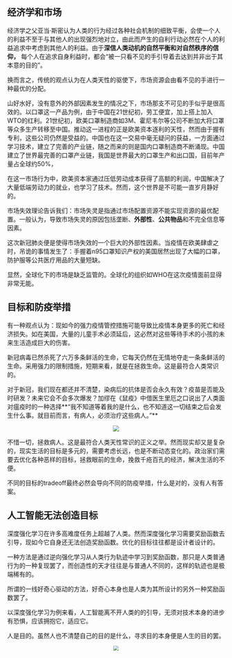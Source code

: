<head>
    <script src="https://cdn.mathjax.org/mathjax/latest/MathJax.js?config=TeX-AMS-MML_HTMLorMML" type="text/javascript"></script>
    <script type="text/x-mathjax-config">
        MathJax.Hub.Config({
            tex2jax: {
            skipTags: ['script', 'noscript', 'style', 'textarea', 'pre'],
            inlineMath: [['$','$']]
            }
        });
    </script>
</head>

## 经济学和市场

经济学之父亚当·斯密认为人类的行为经过各种社会机制的细致平衡，会使一个人的利益不至于与其他人的出现强烈地对立，由此而产生的自利行动必然在个人的利益追求中考虑到其他人的利益。由于**深信人类动机的自然平衡和对自然秩序的信仰，** 每个人在追求自身利益时，都会“被一只看不见的手引导着去达到并非出于其本意的目的”。

换而言之，传统的观点认为在人类天性的驱使下，市场资源会由看不见的手进行一种最优的分配。

山好水好，没有意外的外部因素发生的情况之下，市场那支不可见的手似乎是很高效的。以口罩这一产品为例，由于中国在21世纪初，劳工便宜，加上搭上加入WTO的红利。21世纪初，欧美口罩制造商如3M、霍尼韦尔等公司不断加大将口罩等众多生产转移至中国。推动这一进程的正是欧美资本逐利的天性，然而由于握有专利，这些公司仍然是受益的。中国也在这一交易中毫无疑问的获益，一方面通过学习技术，建立了完善的产业链，随之而来的则是国内口罩制造商不断涌现。中国建立了世界最完善的口罩产业链，我国是世界最大的口罩生产和出口国，目前年产量占全球约50%，

在这一市场行为中，欧美资本家通过压低劳动成本获得了高额的利润，中国解决了大量低端劳动力的就业，也学习了技术。然而，这个世界是不可能一直岁月静好的。

市场失效理论告诉我们：市场失灵是指通过市场配置资源不能实现资源的最优配置。一般认为，导致市场失灵的原因包括垄断、**外部性**、**公共物品**和不完全信息等因素。

这次新冠肺炎便是使得市场失效的一个巨大的外部性因素。当疫情在欧美肆虐之时，吊诡的事情发生了：手握着n95口罩知识产权的美国居然出现了大幅的口罩，防护服等公共医疗用品的大量短缺。

显然，全球化下的市场是缺乏监管的。全球化的组织如WHO在这次疫情面前显得非常无能。

## 目标和防疫举措

有一种观点认为：现如今的强力疫情管控措施可能导致比疫情本身更多的死亡和经济损失。如在美国，大量的儿童手术必须延后，这必然对这些等待手术的小孩的未来生活造成巨大的伤害。

新冠病毒已然杀死了六万多条鲜活的生命，它每天仍然在无情地夺走一条条鲜活的生命。采用强力的限制措施，短期来看，就是在拯救生命。这是最符合人类常识的。

对于新冠，我们现在都还并不清楚，染病后的抗体是否会永久有效？疫苗是否能及时研发？未来它会不会多次爆发？加缪在《鼠疫》中借医生里厄之口说出了人类面对瘟疫时的一种选择**“我不知道等着我的是什么，也不知道这一切结束之后会发生什么事。就目前而言，有病人，必须治疗这些病人。”**

<center> <img src="https://raw.githubusercontent.com/Kaimaoge/Kaimaoge.github.io/master/images/la_pesta.jpg" style="zoom:90%" /> </center>

不惜一切，拯救病人。这是最符合人类天性常识的正义之举。然而现实却又是复杂的，现实生活的目标是多元的，需要考虑长远，也是不断动态变化的。政治家们需要去优化各种恶样的目标，拯救眼前的生命，挽救千疮百孔的经济，解决生活的不便。

不同的目标的tradeoff最终必然会导向不同的防疫举措，什么是对的，没有人有答案。


## 人工智能无法创造目标

深度强化学习在许多高难度任务上超越了人类。然而深度强化学习需要奖励函数去引导，现如今它自身还无法创造奖励函数。优化的目标往往都是设计者设计的。

一种方法是通过逆向强化学习从人类行为轨迹中学习到奖励函数，那只是人类普通行为的一种复现罢了，而创造性的天才往往是与普通人不同的，这样的轨迹也是极端稀有的。

所谓的一线好奇心驱动的方法，好奇心本身也是人类为其所设计的另外一种奖励函数罢了。

以深度强化学习为例来看，人工智能离不开人类的的引导，无须对技术本身的进步有恐惧，应该拥抱它，适应它。

人是目的。虽然人也不清楚自己的目的是什么，寻求目的本身便是人生的目的罢。

<center> <img src="https://raw.githubusercontent.com/Kaimaoge/Kaimaoge.github.io/master/images/ai_cyber.jpg" style="zoom:70%" /> </center>

